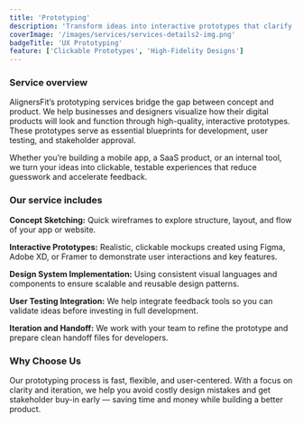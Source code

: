 ```yaml
---
title: 'Prototyping'
description: 'Transform ideas into interactive prototypes that clarify, communicate, and validate your product vision.'
coverImage: '/images/services/services-details2-img.png'
badgeTitle: 'UX Prototyping'
feature: ['Clickable Prototypes', 'High-Fidelity Designs']
---
```


### Service overview

AlignersFit’s prototyping services bridge the gap between concept and product. We help businesses and designers visualize how their digital products will look and function through high-quality, interactive prototypes. These prototypes serve as essential blueprints for development, user testing, and stakeholder approval.

Whether you’re building a mobile app, a SaaS product, or an internal tool, we turn your ideas into clickable, testable experiences that reduce guesswork and accelerate feedback.

### Our service includes

**Concept Sketching:** Quick wireframes to explore structure, layout, and flow of your app or website.

**Interactive Prototypes:** Realistic, clickable mockups created using Figma, Adobe XD, or Framer to demonstrate user interactions and key features.

**Design System Implementation:** Using consistent visual languages and components to ensure scalable and reusable design patterns.

**User Testing Integration:** We help integrate feedback tools so you can validate ideas before investing in full development.

**Iteration and Handoff:** We work with your team to refine the prototype and prepare clean handoff files for developers.

### Why Choose Us

Our prototyping process is fast, flexible, and user-centered. With a focus on clarity and iteration, we help you avoid costly design mistakes and get stakeholder buy-in early — saving time and money while building a better product.
